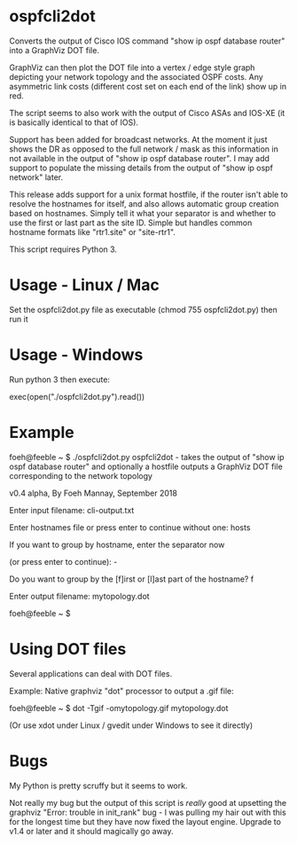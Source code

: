 # ospfcli2dot

Converts the output of Cisco IOS command "show ip ospf database router" into
a GraphViz DOT file.

GraphViz can then plot the DOT file into a vertex / edge style graph depicting
your network topology and the associated OSPF costs. Any asymmetric link costs
(different cost set on each end of the link) show up in red.

The script seems to also work with the output of Cisco ASAs and IOS-XE (it is 
basically identical to that of IOS).

Support has been added for broadcast networks. At the moment it just shows the DR as
opposed to the full network / mask as this information in not available in the output of
"show ip ospf database router". I may add support to populate the missing details from
the output of "show ip ospf network" later.

This release adds support for a unix format hostfile, if the router isn't able
to resolve the hostnames for itself, and also allows automatic group creation
based on hostnames. Simply tell it what your separator is and whether to use the
first or last part as the site ID. Simple but handles common hostname formats
like "rtr1.site" or "site-rtr1".

This script requires Python 3.

Usage - Linux / Mac
===================

Set the ospfcli2dot.py file as executable (chmod 755 ospfcli2dot.py) then run it

Usage - Windows
===============

Run python 3 then execute:

exec(open("./ospfcli2dot.py").read())

Example
=======

foeh@feeble ~ $ ./ospfcli2dot.py
ospfcli2dot - takes the output of "show ip ospf database router" and optionally a hostfile
outputs a GraphViz DOT file corresponding to the network topology

v0.4 alpha, By Foeh Mannay, September 2018

Enter input filename: cli-output.txt

Enter hostnames file or press enter to continue without one: hosts

If you want to group by hostname, enter the separator now

 (or press enter to continue): -

Do you want to group by the [f]irst or [l]ast part of the hostname? f

Enter output filename: mytopology.dot

foeh@feeble ~ $

Using DOT files
===============

Several applications can deal with DOT files.

Example: Native graphviz "dot" processor to output a .gif file:

foeh@feeble ~ $ dot -Tgif -omytopology.gif mytopology.dot

(Or use xdot under Linux / gvedit under Windows to see it directly)

Bugs
====

My Python is pretty scruffy but it seems to work.

Not really my bug but the output of this script is *really* good at upsetting the
graphviz "Error: trouble in init_rank" bug - I was pulling my hair out with this for
the longest time but they have now fixed the layout engine. Upgrade to v1.4 or later
and it should magically go away.


